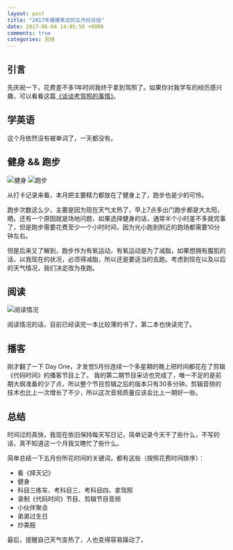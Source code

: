 ```yaml
---
layout: post
title: "2017年姗姗来迟的五月份总结"
date: 2017-06-04 14:05:58 +0800
comments: true
categories: 总结
---
```

## 引言

先庆祝一下，花费差不多1年时间我终于拿到驾照了。如果你对我学车的经历感兴趣，可以看看这篇[《谈谈考驾照的事情》](https://blog.forecho.com/talk-about-things-driving-test.html)。

## 学英语

这个月依然没有被单词了，一天都没有。

<!--more-->

## 健身 && 跑步

![健身](https://blog-1251237404.cos.ap-guangzhou.myqcloud.com/20190424163414.png)
![跑步](https://blog-1251237404.cos.ap-guangzhou.myqcloud.com/20190424163422.png)

从打卡记录来看，本月把主要精力都放在了健身上了，跑步也是少的可怜。

跑步次数这么少，主要是因为现在天气太热了，早上7点多出门跑步都是大太阳，晒。还有一个原因就是场地问题，如果选择健身的话，通常半个小时差不多就完事了，但是跑步需要花费至少一个小时时间，因为光小跑到附近的跑场都需要10分钟左右。

但是后来又了解到，跑步作为有氧运动，有氧运动是为了减脂，如果想拥有腹肌的话，以我现在的状况，必须得减脂，所以还是要适当的去跑。考虑到现在以及以后的天气情况，我们决定改为夜跑。

## 阅读

![阅读情况](https://blog-1251237404.cos.ap-guangzhou.myqcloud.com/20190424163431.png)

阅读情况的话，目前已经读完一本比较薄的书了，第二本也快读完了。

## 播客

刚才翻了一下 Day One，才发觉5月份连续一个多星期的晚上把时间都花在了剪辑《代码时间》的播客节目上了。
我的第二期节目采访也完成了，唯一不足的是前期大纲准备的少了点，所以整个节目剪辑之后的版本只有30多分钟。剪辑音频的技术也比上一次增长了不少，所以这次音频质量应该会比上一期好一些。

## 总结

时间过的真快，我现在依旧保持每天写日记，简单记录今天干了些什么，不写的话，真不知道这一个月我又瞎忙了些什么。

简单总结一下五月份所花时间的关键词，都有这些（按照花费时间排序）：

- 看《择天记》
- 健身
- 科目三练车、考科目三、考科目四、拿驾照
- 录制《代码时间》节目、剪辑节目音频
- 小伙伴聚会
- 弟弟过生日
- 炒美股

最后，提醒自己天气变热了，人也变得容易躁动了。